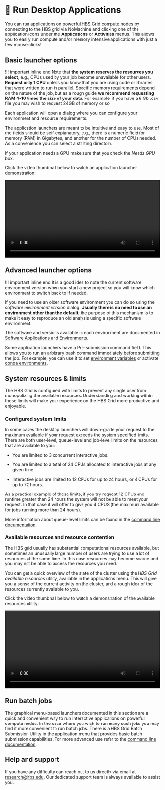 # 🚀 Run Desktop Applications

You can run applications on [powerful HBS Grid compute
nodes](commandline.md#compute-cluster-basics)
by connecting to the HBS grid via NoMachine and clicking one of the application
icons under the **Applications** or **Activities** menus. This allows you to
easily run compute and/or memory intensive applications with just a
few mouse clicks!

## Basic launcher options

!!! important inline end
    Note that **the system reserves the
    resources you select**, e.g., CPUs used by your job become
    unavailable for other users. **Request only 1 CPU** unless you
    know that you are using code or libraries that were written to run
    in parallel. Specific memory requirements depend on the nature of
    the job, but as a rough guide **we recommend requesting RAM 4-10
    times the size of your data**. For example, if you have a 6 Gb
    .csv file you may wish to request 24GB of memory or so.

Each application will open a dialog where you can configure your
environment and resource requirements.

The application launchers are meant to be intuitive and easy to use.
Most of the fields should be self-explanatory, e.g., there is a
numeric field for memory (RAM) in Gigabytes, and another for the
number of CPUs needed. As a convenience you can select a starting
directory.

If your application needs a GPU make sure that you check the *Needs GPU* box.

Click the video thumbnail below to watch an application launcher
demonstration:

<video width="100%" controls>
  <source src="../media/launchers.mp4" type="video/mp4">
Your browser does not support the video tag.
</video>

## Advanced launcher options

!!! important inline end
    It is a good idea to note the current software environment version when you
    start a new project so you will know which environment to switch back
    to if needed.

If you need to use an older software environment you can do so using
the *software environment version* dialog. **Usually there is no need to
use an environment other than the default**; the purpose of this
mechanism is to make it easy to reproduce an old analysis using a
specific software environment. 

The software and versions available in each environment are
documented in [Software Applications and
Environments](environments.md). 

Some application launchers have a Pre-submission command field. This
allows you to run an arbitrary bash command immediately before
submitting the job. For example, you can use it to set [environment
variables](https://www.redhat.com/sysadmin/linux-environment-variables)
or activate [conda environments](https://docs.conda.io/en/latest/).

## System resources & limits

The HBS Grid is configured with limits to prevent any single user from
monopolizing the available resources. Understanding and working within these
limits will make your experience on the HBS Grid more productive and enjoyable.

### Configured system limits

In some cases the desktop launchers will down-grade your request to the
maximum available if your request exceeds the system specified limits.
There are both user-level, queue-level and job-level limits on the resources that are available to you:

-   You are limited to
    3 concurrent interactive jobs.

-   You are limited to a total of
    24 CPUs allocated to interactive jobs at any given time.

-   Interactive jobs are limited to 12 CPUs for up to 24 hours, or 4
    CPUs for up to 72 hours.

As a practical example of these limits, if you try request 12 CPUs and
runtime greater than 24 hours the system will not be able to meet your
request. In that case it will offer to give you 4 CPUS (the maximum
available for jobs running more than 24 hours).

More information about queue-level limits can be found in the [command line
documentation](commandline.md#queue-characteristics).

### Available resources and resource contention

The HBS grid usually has substantial computational resources available,
but sometimes an unusually large number of users are trying to use a lot
of resources at the same time. In this case resources may become scarce
and you may not be able to access the resources you need.

You can get a quick overview of the state of the cluster using the 
*HBS Grid available resources* utility, available in the applications menu.
This will give you a sense of the current activity on the cluster, and a
rough idea of the resources currently available to you.

Click the video thumbnail below to watch a demonstration of the
available resources utility:

<video width="100%" controls>
  <source src="../media/jobfail.mp4" type="video/mp4">
Your browser does not support the video tag.
</video>

## Run batch jobs

The graphical menu-based launchers documented in this section are a
quick and convenient way to run interactive applications on powerful
compute nodes. In the case where you wish to run many such jobs you
may find it more convenient to run batch jobs. There is a HBS Grid
Batch Submission Utility in the application menu that provides basic
batch submission capabilities. For more advanced use refer to the
[command line documentation](commandline.md).

## Help and support

If you have any difficulty can reach out to us directly via email at 
[research@hbs.edu](mailto:research@hbs.edu).
Our dedicated support team is always available to assist you.
